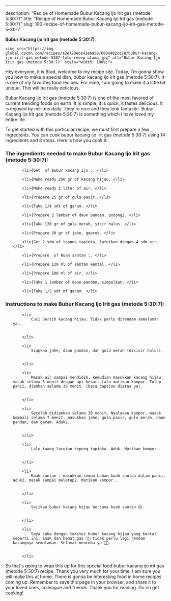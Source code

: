 ---
description: "Recipe of Homemade Bubur Kacang Ijo Irit gas (metode 5:30:7)"
title: "Recipe of Homemade Bubur Kacang Ijo Irit gas (metode 5:30:7)"
slug: 100-recipe-of-homemade-bubur-kacang-ijo-irit-gas-metode-5-30-7

<p>
	<strong>Bubur Kacang Ijo Irit gas (metode 5:30:7)</strong>. 
	
</p>
<p>
	
	<img src="https://img-global.cpcdn.com/recipes/a2e728ece41eba58/680x482cq70/bubur-kacang-ijo-irit-gas-metode-5307-foto-resep-utama.jpg" alt="Bubur Kacang Ijo Irit gas (metode 5:30:7)" style="width: 100%;">
	
	
</p>
<p>
	Hey everyone, it is Brad, welcome to my recipe site. Today, I'm gonna show you how to make a special dish, bubur kacang ijo irit gas (metode 5:30:7). It is one of my favorites food recipes. For mine, I am going to make it a little bit unique. This will be really delicious.
</p>
	
<p>
	
</p>
<p>
	Bubur Kacang Ijo Irit gas (metode 5:30:7) is one of the most favored of current trending foods on earth. It is simple, it is quick, it tastes delicious. It is enjoyed by millions daily. They're nice and they look fantastic. Bubur Kacang Ijo Irit gas (metode 5:30:7) is something which I have loved my entire life.
</p>

<p>
To get started with this particular recipe, we must first prepare a few ingredients. You can cook bubur kacang ijo irit gas (metode 5:30:7) using 14 ingredients and 8 steps. Here is how you cook it.
</p>

<h3>The ingredients needed to make Bubur Kacang Ijo Irit gas (metode 5:30:7):</h3>

<ol>
	
		<li>{Get  of Bubur kacang ijo :. </li>
	
		<li>{Make ready 250 gr of kacang hijau. </li>
	
		<li>{Make ready 2 liter of air. </li>
	
		<li>{Prepare 25 gr of gula pasir. </li>
	
		<li>{Take 1/4 sdt of garam. </li>
	
		<li>{Prepare 2 lembar of daun pandan, potong2. </li>
	
		<li>{Take 120 gr of gula merah, sisir halus. </li>
	
		<li>{Prepare 30 gr of jahe, geprek. </li>
	
		<li>{Get 2 sdm of tepung tapioka, larutkan dengan 4 sdm air. </li>
	
		<li>{Prepare  of Kuah santan :. </li>
	
		<li>{Prepare 130 ml of santan kental. </li>
	
		<li>{Prepare 100 ml of air. </li>
	
		<li>{Take 1 lembar of daun pandan, simpulkan. </li>
	
		<li>{Take 1/2 sdt of garam. </li>
	
</ol>
<p>
	
</p>

<h3>Instructions to make Bubur Kacang Ijo Irit gas (metode 5:30:7):</h3>

<ol>
	
		<li>
			Cuci bersih kacang hijau. Tidak perlu direndam semalaman ya..
			
			
		</li>
	
		<li>
			Siapkan jahe, daun pandan, dan gula merah (disisir halus).
			
			
		</li>
	
		<li>
			Masak air sampai mendidih, kemudian masukkan kacang hijau, masak selama 5 menit dengan api besar. Lalu matikan kompor. Tutup panci, diamkan selama 30 menit. (baca caption diatas ya).
			
			
		</li>
	
		<li>
			Setelah didiamkan selama 30 menit. Nyalakan kompor, masak kembali selama 7 menit, masukkan jahe, gula pasir, gula merah, daun pandan, dan garam. Aduk2..
			
			
		</li>
	
		<li>
			Lalu tuang larutan tepung tapioka. Aduk. Matikan kompor..
			
			
		</li>
	
		<li>
			Kuah santan : masukkan semua bahan kuah santan dalam panci, aduk2, masak sampai meletup2. Matikan kompor..
			
			
		</li>
	
		<li>
			Sajikan bubur kacang hijau bersama kuah santan 😊.
			
			
		</li>
	
		<li>
			Saya suka dengan tekstur bubur kacang hijau yang kental seperti ini. Enak dan hemat gas 🤗😊 tidak perlu lagi rendam kacangnya semalaman. Selamat mencoba ya 🙏🤗.
			
			
		</li>
	
</ol>

<p>
	
</p>

<p>
	So that's going to wrap this up for this special food bubur kacang ijo irit gas (metode 5:30:7) recipe. Thank you very much for your time. I am sure you will make this at home. There is gonna be interesting food in home recipes coming up. Remember to save this page in your browser, and share it to your loved ones, colleague and friends. Thank you for reading. Go on get cooking!
</p>
